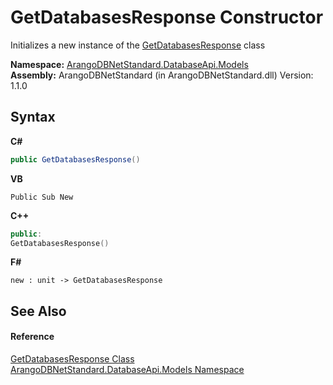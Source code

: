# GetDatabasesResponse Constructor 
 

Initializes a new instance of the <a href="42821fa2-d0a4-ea1e-0536-4ac1a1d5f0bb">GetDatabasesResponse</a> class

**Namespace:**&nbsp;<a href="e5881068-7aa9-3b9e-6254-e9d29145ad7d">ArangoDBNetStandard.DatabaseApi.Models</a><br />**Assembly:**&nbsp;ArangoDBNetStandard (in ArangoDBNetStandard.dll) Version: 1.1.0

## Syntax

**C#**<br />
``` C#
public GetDatabasesResponse()
```

**VB**<br />
``` VB
Public Sub New
```

**C++**<br />
``` C++
public:
GetDatabasesResponse()
```

**F#**<br />
``` F#
new : unit -> GetDatabasesResponse
```


## See Also


#### Reference
<a href="42821fa2-d0a4-ea1e-0536-4ac1a1d5f0bb">GetDatabasesResponse Class</a><br /><a href="e5881068-7aa9-3b9e-6254-e9d29145ad7d">ArangoDBNetStandard.DatabaseApi.Models Namespace</a><br />